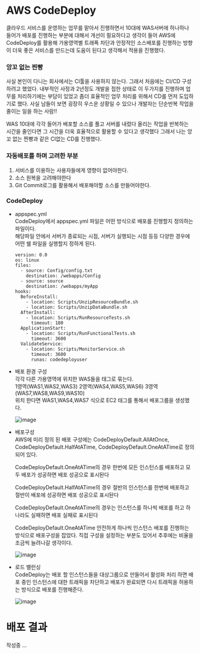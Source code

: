 # AWS CodeDeploy

클라우드 서비스를 운영하는 업무를 맡아서 진행하면서 10대에 WAS서버에 하나하나 들어가 배포를 진행하는 부분에 대해서 개선이 필요하다고 생각이 들어 AWS에 CodeDeploy를 활용해 가용영역별 트래픅 차단과 안정적인 소스배포를 진행하는 방향이 더욱 좋은 서비스를 만드는데 도움이 된다고 생각해서 적용을 진행했다.

### 앙꼬 없는 찐빵

사실 본인이 다니는 회사에서는 CI툴을 사용하지 않는다. 그래서 처음에는 CI/CD 구성하려고 했었다. 내부적인 사정과 2년정도 개발을 접한 상태로 이 두가지를 진행하며 업무를 처리하기에는 부담이 있었고 좀더 효율적인 업무 처리를 위해서 CD를 먼저 도입하기로 했다. 사실 남들이 보면 굉장히 우스운 상황일 수 있으나 개발자는 단순반복 작업을 줄이는 일을 하는 사람!!

WAS 10대에 각각 들어가 배포할 소스를 풀고 서버를 내렸다 올리는 작업을 반복하는 시간을 줄인다면 그 시간을 더욱 효율적으로 활용할 수 있다고 생각했다 그래서 나는 앙꼬 없는 찐빵과 같은 CI없는 CD를 진행했다.

### 자동배포를 하며 고려한 부분

1. 서비스를 이용하는 사용자들에게 영향이 없어야한다.
2. 소스 원복을 고려해야한다
3. Git Commit로그를 활용해서 배포해야할 소스를 만들어야한다.

### CodeDeploy

- appspec.yml  
  CodeDeploy에서 appspec.yml 파일은 어떤 방식으로 배포를 진행할지 정의하는 파일이다.  
  해당파일 안에서 서버가 종료되는 시점, 서버가 실행되는 시점 등등 다양한 경우에 어떤 쉘 파일을 실행할지 정하게 된다.

  ```
  version: 0.0
  os: linux
  files:
    - source: Config/config.txt
      destination: /webapps/Config
    - source: source
      destination: /webapps/myApp
  hooks:
    BeforeInstall:
      - location: Scripts/UnzipResourceBundle.sh
      - location: Scripts/UnzipDataBundle.sh
    AfterInstall:
      - location: Scripts/RunResourceTests.sh
        timeout: 180
    ApplicationStart:
      - location: Scripts/RunFunctionalTests.sh
        timeout: 3600
    ValidateService:
      - location: Scripts/MonitorService.sh
        timeout: 3600
        runas: codedeployuser
  ```

- 배포 환경 구성  
  각각 다른 가용영역에 위치한 WAS들을 태그로 묶는다.  
  1영역(WAS1,WAS2,WAS3) 2영역(WAS4,WAS5,WAS6) 3영역(WAS7,WAS8,WAS9,WAS10)  
  위치 한다면 WAS1,WAS4,WAS7 식으로 EC2 태그를 통해서 배포그룹을 생성했다.

  ![image](https://user-images.githubusercontent.com/38723165/125793515-804d8af0-2f56-4d38-a7c8-463239f5a47a.png)

- 배포구성  
  AWS에 미리 정의 된 배포 구성에는 CodeDeployDefault.AllAtOnce, CodeDeployDefault.HalfAtATime, CodeDeployDefault.OneAtATime로 정의되어 있다.

  CodeDeployDefault.OneAtATime의 경우 한번에 모든 인스턴스를 배포하고 모두 배포가 성공하면 배포 성공으로 표시돤다

  CodeDeployDefault.HalfAtATime의 경우 절반의 인스턴스를 한번에 배포하고 절반이 배포에 성공하면 배포 성공으로 표시돤다

  CodeDeployDefault.OneAtATime의 경우는 인스턴스를 하나씩 배포를 하고 하나라도 실패하면 배포 실패로 표시된다

  CodeDeployDefault.OneAtATime 안전하게 하나씩 인스턴스 배포를 진행하는 방식으로 배포구성을 잡았다. 직접 구성을 설정하는 부분도 있어서 추후에는 비율을 조금씩 늘려나갈 생각이다.

  ![image](https://user-images.githubusercontent.com/38723165/125793406-1f6260e2-418d-4d49-b969-b05b8fc690ab.png)

- 로드 밸런싱  
  CodeDeploy는 배포 할 인스턴스들을 대상그룹으로 만들어서 활성화 처리 하면 배포 중인 인스턴스에 대한 트래픽을 차단하고 배포가 완료되면 다시 트래픽을 허용하는 방식으로 배포를 진행해준다.

  ![image](https://user-images.githubusercontent.com/38723165/125794647-18b499eb-7989-4afe-925b-2a269d57b553.png)

# 배포 결과

작성중 ...
